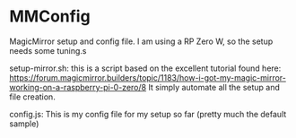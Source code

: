 # MMConfig
MagicMirror setup and config file. I am using a RP Zero W, so the setup needs some tuning.s

setup-mirror.sh: this is a script based on the excellent tutorial found here: https://forum.magicmirror.builders/topic/1183/how-i-got-my-magic-mirror-working-on-a-raspberry-pi-0-zero/8
It simply automate all the setup and file creation.

config.js: This is my config file for my setup so far (pretty much the default sample)
